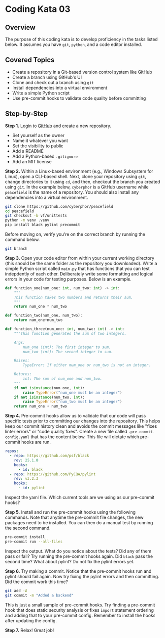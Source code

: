 # Coding Kata 03

## Overview
The purpose of this coding kata is to develop proficiency in the tasks listed below. It assumes you have `git`, `python`, and a code editor installed. 

## Covered Topics
* Create a repository in a Git-based version control system like GitHub
* Create a branch using GitHub's UI
* Clone and check out a branch using `git`
* Install dependencies into a virtual environment
* Write a simple Python script
* Use pre-commit hooks to validate code quality before committing

## Step-by-Step

**Step 1.** Login to [GitHub](https://github.com/) and create a new repository.
* Set yourself as the owner
* Name it whatever you want
* Set the visibility to public
* Add a README
* Add a Python-based `.gitignore`
* Add an MIT license

**Step 2.** Within a Linux-based environment (e.g., Windows Subsystem for Linux), open a CLI-based shell. Next, clone your repository using `git`, change directories to it using `cd`, and then, checkout the branch you created using `git`. In the example below, `cyberphor` is a GitHub username while `peacefield` is the name of a repository.  You should also install any dependencies into a virtual environment.

```bash
git clone https://github.com/cyberphor/peacefield
cd peacefield
git checkout -b vf/unittests
python -m venv .venv
pip install black pylint precommit
```

Before moving on, verify you're on the correct branch by running the command below.
```bash
git branch
``` 

**Step 3.** Open your code editor from within your current working directory (this should be the same folder as the repository you downloaded). Write a simple Python script called `main.py` that has functions that you can test indepdently of each other. Deliberately write some formatting and logical errors in your code for testing purposes.  Below is an example. 
```python
def function_one(num_one: int, num_two: int) -> int:
    """
    This function takes two numbers and returns their sum.
    """
    return num_one * num_two

def function_two(num_one, num_two):
    return num_one+num_two

def function_three(num_one: int, num_two: int) -> int:
    """This function generates the sum of two integers.

    Args:
        num_one (int): The first integer to sum.
        num_two (int): The second integer to sum.

    Raises:
        TypeError: If either num_one or num_two is not an integer.

    Returns:
        int: The sum of num_one and num_two.
    """
    if not isinstance(num_one, int):
        raise TypeError("num_one must be an integer")
    if not isinstance(num_two, int):
        raise TypeError("num_two must be an integer")
    return num_one + num_two
```

**Step 4.**
Pre-commit hooks allow us to validate that our code will pass specific tests prior to committing our changes into the repository.  This helps keep our commit history clean and avoids the commit messages like "fixes linter errors" or "code quality fixes".  Create a new file called `.pre-commit-config.yaml` that has the content below.  This file will dictate which pre-commit hooks are run.

```yaml
repos:
  - repo: https://github.com/psf/black
    rev: 25.1.0
    hooks:
      - id: black
  - repo: https://github.com/PyCQA/pylint
    rev: v3.2.3
    hooks:
      - id: pylint
```

Inspect the yaml file.  Which current tools are we using as our pre-commit hooks?

**Step 5.**
Install and run the pre-commit hooks using the following commands.  Note that anytime the pre-commit file changes, the new packages need to be installed.  You can then do a manual test by running the second command.

```bash
pre-commit install
pre-commit run --all-files
```

Inspect the output.  What do you notice about the tests?  Did any of them pass or fail?  Try running the pre-commit hooks again.  Did `black` pass the second time?  What about pylint?  Do not fix the pylint errors yet.

**Step 6.** Try making a commit.  Notice that the pre-commit hooks run and pylint should fail again.  Now try fixing the pylint errors and then committing.  Did the commit work this time?
```bash
git add -A
git commit -m "Added a backend"
```

This is just a small sample of pre-commit hooks.  Try finding a pre-commit hook that does static security analysis or fixes `import` statement ordering and adding that to your pre-commit config.  Remember to install the hooks after updating the config.

**Step 7.** Relax! Great job!
